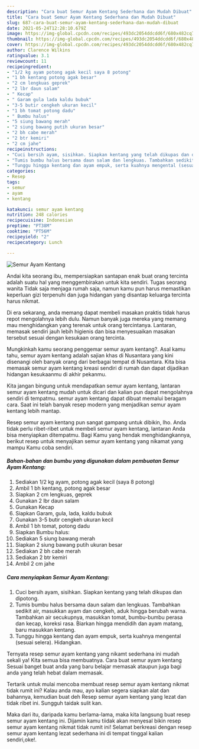 ```yaml
---
description: "Cara buat Semur Ayam Kentang Sederhana dan Mudah Dibuat"
title: "Cara buat Semur Ayam Kentang Sederhana dan Mudah Dibuat"
slug: 687-cara-buat-semur-ayam-kentang-sederhana-dan-mudah-dibuat
date: 2021-05-24T12:28:10.679Z
image: https://img-global.cpcdn.com/recipes/493dc2054ddcdd6f/680x482cq70/semur-ayam-kentang-foto-resep-utama.jpg
thumbnail: https://img-global.cpcdn.com/recipes/493dc2054ddcdd6f/680x482cq70/semur-ayam-kentang-foto-resep-utama.jpg
cover: https://img-global.cpcdn.com/recipes/493dc2054ddcdd6f/680x482cq70/semur-ayam-kentang-foto-resep-utama.jpg
author: Clarence Wilkins
ratingvalue: 3.1
reviewcount: 11
recipeingredient:
- "1/2 kg ayam potong agak kecil saya 8 potong"
- "1 bh kentang potong agak besar"
- "2 cm lengkuas geprek"
- "2 lbr daun salam"
- " Kecap"
- " Garam gula lada kaldu bubuk"
- "3-5 butir cengkeh ukuran kecil"
- "1 bh tomat potong dadu"
- " Bumbu halus"
- "5 siung bawang merah"
- "2 siung bawang putih ukuran besar"
- "2 bh cabe merah"
- "2 btr kemiri"
- "2 cm jahe"
recipeinstructions:
- "Cuci bersih ayam, sisihkan. Siapkan kentang yang telah dikupas dan dipotong."
- "Tumis bumbu halus bersama daun salam dan lengkuas. Tambahkan sedikit air, masukkan ayam dan cengkeh, aduk hingga berubah warna. Tambahkan air secukupnya, masukkan tomat, bumbu-bumbu perasa dan kecap, koreksi rasa. Biarkan hingga mendidih dan ayam matang, baru masukkan kentang."
- "Tunggu hingga kentang dan ayam empuk, serta kuahnya mengental (sesuai selera). Hidangkan."
categories:
- Resep
tags:
- semur
- ayam
- kentang

katakunci: semur ayam kentang 
nutrition: 248 calories
recipecuisine: Indonesian
preptime: "PT38M"
cooktime: "PT56M"
recipeyield: "2"
recipecategory: Lunch

---
```



![Semur Ayam Kentang](https://img-global.cpcdn.com/recipes/493dc2054ddcdd6f/680x482cq70/semur-ayam-kentang-foto-resep-utama.jpg)

Andai kita seorang ibu, mempersiapkan santapan enak buat orang tercinta adalah suatu hal yang menggembirakan untuk kita sendiri. Tugas seorang  wanita Tidak saja menjaga rumah saja, namun kamu pun harus memastikan keperluan gizi terpenuhi dan juga hidangan yang disantap keluarga tercinta harus nikmat.

Di era  sekarang, anda memang dapat membeli masakan praktis tidak harus repot mengolahnya lebih dulu. Namun banyak juga mereka yang memang mau menghidangkan yang terenak untuk orang tercintanya. Lantaran, memasak sendiri jauh lebih higienis dan bisa menyesuaikan masakan tersebut sesuai dengan kesukaan orang tercinta. 



Mungkinkah kamu seorang penggemar semur ayam kentang?. Asal kamu tahu, semur ayam kentang adalah sajian khas di Nusantara yang kini disenangi oleh banyak orang dari berbagai tempat di Nusantara. Kita bisa memasak semur ayam kentang kreasi sendiri di rumah dan dapat dijadikan hidangan kesukaanmu di akhir pekanmu.

Kita jangan bingung untuk mendapatkan semur ayam kentang, lantaran semur ayam kentang mudah untuk dicari dan kalian pun dapat mengolahnya sendiri di tempatmu. semur ayam kentang dapat dibuat memalui beragam cara. Saat ini telah banyak resep modern yang menjadikan semur ayam kentang lebih mantap.

Resep semur ayam kentang pun sangat gampang untuk dibikin, lho. Anda tidak perlu ribet-ribet untuk membeli semur ayam kentang, lantaran Anda bisa menyiapkan ditempatmu. Bagi Kamu yang hendak menghidangkannya, berikut resep untuk menyajikan semur ayam kentang yang nikamat yang mampu Kamu coba sendiri.

<!--inarticleads1-->

##### Bahan-bahan dan bumbu yang digunakan dalam pembuatan Semur Ayam Kentang:

1. Sediakan 1/2 kg ayam, potong agak kecil (saya 8 potong)
1. Ambil 1 bh kentang, potong agak besar
1. Siapkan 2 cm lengkuas, geprek
1. Gunakan 2 lbr daun salam
1. Gunakan  Kecap
1. Siapkan  Garam, gula, lada, kaldu bubuk
1. Gunakan 3-5 butir cengkeh ukuran kecil
1. Ambil 1 bh tomat, potong dadu
1. Siapkan  Bumbu halus:
1. Sediakan 5 siung bawang merah
1. Siapkan 2 siung bawang putih ukuran besar
1. Sediakan 2 bh cabe merah
1. Sediakan 2 btr kemiri
1. Ambil 2 cm jahe




<!--inarticleads2-->

##### Cara menyiapkan Semur Ayam Kentang:

1. Cuci bersih ayam, sisihkan. Siapkan kentang yang telah dikupas dan dipotong.
1. Tumis bumbu halus bersama daun salam dan lengkuas. Tambahkan sedikit air, masukkan ayam dan cengkeh, aduk hingga berubah warna. Tambahkan air secukupnya, masukkan tomat, bumbu-bumbu perasa dan kecap, koreksi rasa. Biarkan hingga mendidih dan ayam matang, baru masukkan kentang.
1. Tunggu hingga kentang dan ayam empuk, serta kuahnya mengental (sesuai selera). Hidangkan.




Ternyata resep semur ayam kentang yang nikamt sederhana ini mudah sekali ya! Kita semua bisa membuatnya. Cara buat semur ayam kentang Sesuai banget buat anda yang baru belajar memasak ataupun juga bagi anda yang telah hebat dalam memasak.

Tertarik untuk mulai mencoba membuat resep semur ayam kentang nikmat tidak rumit ini? Kalau anda mau, ayo kalian segera siapkan alat dan bahannya, kemudian buat deh Resep semur ayam kentang yang lezat dan tidak ribet ini. Sungguh taidak sulit kan. 

Maka dari itu, daripada kamu berlama-lama, maka kita langsung buat resep semur ayam kentang ini. Dijamin kamu tiidak akan menyesal bikin resep semur ayam kentang nikmat tidak rumit ini! Selamat berkreasi dengan resep semur ayam kentang lezat sederhana ini di tempat tinggal kalian sendiri,oke!.

